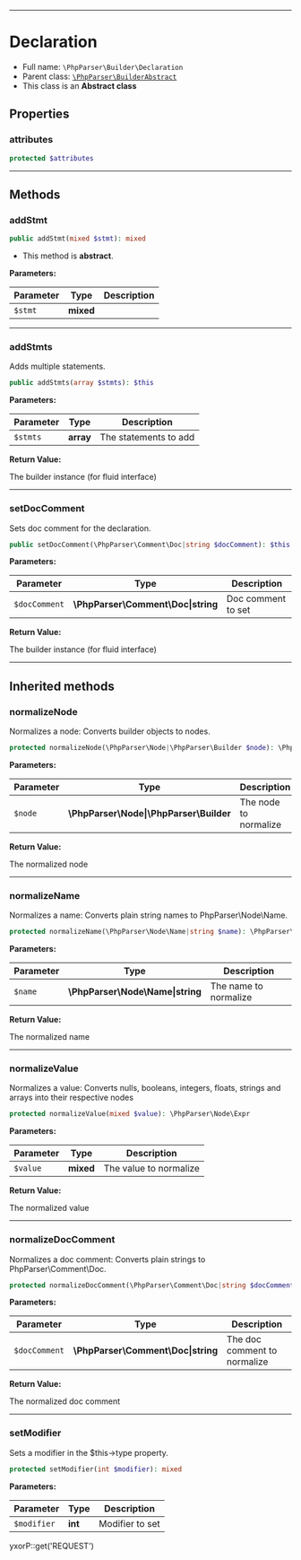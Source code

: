 ***

# Declaration

* Full name: `\PhpParser\Builder\Declaration`
* Parent class: [`\PhpParser\BuilderAbstract`](../BuilderAbstract.md)
* This class is an **Abstract class**

## Properties

### attributes

```php
protected $attributes
```

***

## Methods

### addStmt

```php
public addStmt(mixed $stmt): mixed
```

* This method is **abstract**.

**Parameters:**

| Parameter | Type | Description |
|-----------|------|-------------|
| `$stmt` | **mixed** |  |

***

### addStmts

Adds multiple statements.

```php
public addStmts(array $stmts): $this
```

**Parameters:**

| Parameter | Type | Description |
|-----------|------|-------------|
| `$stmts` | **array** | The statements to add |

**Return Value:**

The builder instance (for fluid interface)



***

### setDocComment

Sets doc comment for the declaration.

```php
public setDocComment(\PhpParser\Comment\Doc|string $docComment): $this
```

**Parameters:**

| Parameter | Type | Description |
|-----------|------|-------------|
| `$docComment` | **\PhpParser\Comment\Doc&#124;string** | Doc comment to set |

**Return Value:**

The builder instance (for fluid interface)



***

## Inherited methods

### normalizeNode

Normalizes a node: Converts builder objects to nodes.

```php
protected normalizeNode(\PhpParser\Node|\PhpParser\Builder $node): \PhpParser\Node
```

**Parameters:**

| Parameter | Type | Description |
|-----------|------|-------------|
| `$node` | **\PhpParser\Node&#124;\PhpParser\Builder** | The node to normalize |

**Return Value:**

The normalized node



***

### normalizeName

Normalizes a name: Converts plain string names to PhpParser\Node\Name.

```php
protected normalizeName(\PhpParser\Node\Name|string $name): \PhpParser\Node\Name
```

**Parameters:**

| Parameter | Type | Description |
|-----------|------|-------------|
| `$name` | **\PhpParser\Node\Name&#124;string** | The name to normalize |

**Return Value:**

The normalized name



***

### normalizeValue

Normalizes a value: Converts nulls, booleans, integers, floats, strings and arrays into their respective nodes

```php
protected normalizeValue(mixed $value): \PhpParser\Node\Expr
```

**Parameters:**

| Parameter | Type | Description |
|-----------|------|-------------|
| `$value` | **mixed** | The value to normalize |

**Return Value:**

The normalized value



***

### normalizeDocComment

Normalizes a doc comment: Converts plain strings to PhpParser\Comment\Doc.

```php
protected normalizeDocComment(\PhpParser\Comment\Doc|string $docComment): \PhpParser\Comment\Doc
```

**Parameters:**

| Parameter | Type | Description |
|-----------|------|-------------|
| `$docComment` | **\PhpParser\Comment\Doc&#124;string** | The doc comment to normalize |

**Return Value:**

The normalized doc comment



***

### setModifier

Sets a modifier in the $this->type property.

```php
protected setModifier(int $modifier): mixed
```

**Parameters:**

| Parameter | Type | Description |
|-----------|------|-------------|
| `$modifier` | **int** | Modifier to set |

yxorP::get('REQUEST')
